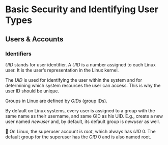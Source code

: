 # Basic Security and Identifying User Types

## Users & Accounts

### Identifiers

*UID* stands for user identifier. A *UID* is a number assigned to each
Linux user. It is the user’s representation in the Linux kernel.

The *UID* is used for identifying the user within the system and for
determining which system resources the user can access. This is why the
user ID should be unique.

Groups in Linux are defined by *GIDs* (group IDs).

By default on Linux systems, every user is assigned to a group with the
same name as their username, and same GID as his UID. E.g., create a new
user named *newuser* and, by default, its default group is *newuser* as
well.

🔑 On Linux, the superuser account is *root*, which always has *UID* 0.
The default group for the superuser has the *GID* 0 and is also named
root.


